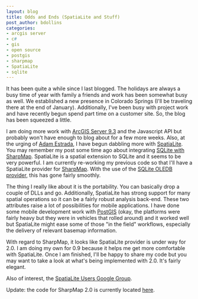 ```yaml
---
layout: blog
title: Odds and Ends (SpatiaLite and Stuff)
post_author: bdollins
categories:
- arcgis server
- c#
- gis
- open source
- postgis
- sharpmap
- SpatiaLite
- sqlite
---
```


It has been quite a while since I last blogged. The holidays are always a busy time of year with family a friends and work has been somewhat busy as well. We established a new presence in Colorado Springs (I'll be traveling there at the end of January). Additionally, I've been busy with project work and have recently begun spend part time on a customer site. So, the blog has been squeezed a little.

I am doing more work with <a href="http://www.esri.com/software/arcgis/arcgisserver/">ArcGIS Server 9.3</a> and the Javascript API but probably won't have enough to blog about for a few more weeks. Also, at the urging of <a href="http://geopdf.blogspot.com/">Adam Estrada</a>, I have begun dabbling more with <a href="http://www.gaia-gis.it/spatialite/">SpatiaLite</a>. You may remember my post some time ago about integrating <a href="http://geobabble.wordpress.com/2007/07/31/extending-sharpmap-with-sqlite/">SQLite with SharpMap</a>. SpatiaLite is a spatial extension to SQLite and it seems to be very powerful. I am currently re-working my previous code so that I'll have a SpatiaLite provider for <a href="http://www.codeplex.com/SharpMap">SharpMap</a>. With the use of the <a href="http://sqlite.phxsoftware.com/">SQLite OLEDB provider</a>, this has gone fairly smoothly.

The thing I really like about it is the portability. You can basically drop a couple of DLLs and go. Additionally, SpatiaLite has strong support for many spatial operations so it can be a fairly robust analysis back-end. These two attributes raise a lot of possibilities for mobile applications. I have done some mobile development work with <a href="http://postgis.refractions.net/">PostGIS</a> (okay, the platforms were fairly heavy but they were in vehicles that rolled around) and it worked well but SpatiaLite might ease some of those "in the field" workflows, especially the delivery of relevant basemap information.

With regard to SharpMap, it looks like SpatiaLite provider is under way for 2.0. I am doing my own for 0.9 because it helps me get more comfortable with SpatiaLite. Once I am finished, I'll be happy to share my code but you may want to take a look at what's being implemented with 2.0. It's fairly elegant.

Also of interest, the <a href="http://groups.google.com/group/spatialite-users">SpatiaLite Users Google Group</a>.

Update: the code for SharpMap 2.0 is currently located <a href="http://code.google.com/p/sharpmapv2/">here</a>.